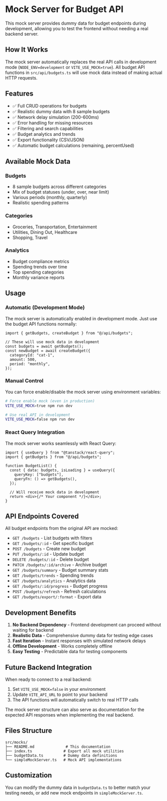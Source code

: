 # Mock Server for Budget API

This mock server provides dummy data for budget endpoints during development, allowing you to test the frontend without needing a real backend server.

## How It Works

The mock server automatically replaces the real API calls in development mode (`NODE_ENV=development` or `VITE_USE_MOCK=true`). All budget API functions in `src/api/budgets.ts` will use mock data instead of making actual HTTP requests.

## Features

- ✅ Full CRUD operations for budgets
- ✅ Realistic dummy data with 8 sample budgets
- ✅ Network delay simulation (200-600ms)
- ✅ Error handling for missing resources
- ✅ Filtering and search capabilities
- ✅ Budget analytics and trends
- ✅ Export functionality (CSV/JSON)
- ✅ Automatic budget calculations (remaining, percentUsed)

## Available Mock Data

### Budgets

- 8 sample budgets across different categories
- Mix of budget statuses (under, over, near limit)
- Various periods (monthly, quarterly)
- Realistic spending patterns

### Categories

- Groceries, Transportation, Entertainment
- Utilities, Dining Out, Healthcare
- Shopping, Travel

### Analytics

- Budget compliance metrics
- Spending trends over time
- Top spending categories
- Monthly variance reports

## Usage

### Automatic (Development Mode)

The mock server is automatically enabled in development mode. Just use the budget API functions normally:

```tsx
import { getBudgets, createBudget } from "@/api/budgets";

// These will use mock data in development
const budgets = await getBudgets();
const newBudget = await createBudget({
  categoryId: "cat-1",
  amount: 500,
  period: "monthly",
});
```

### Manual Control

You can force enable/disable the mock server using environment variables:

```bash
# Force enable mock (even in production)
VITE_USE_MOCK=true npm run dev

# Use real API in development
VITE_USE_MOCK=false npm run dev
```

### React Query Integration

The mock server works seamlessly with React Query:

```tsx
import { useQuery } from "@tanstack/react-query";
import { getBudgets } from "@/api/budgets";

function BudgetList() {
  const { data: budgets, isLoading } = useQuery({
    queryKey: ["budgets"],
    queryFn: () => getBudgets(),
  });

  // Will receive mock data in development
  return <div>{/* Your component */}</div>;
}
```

## API Endpoints Covered

All budget endpoints from the original API are mocked:

- `GET /budgets` - List budgets with filters
- `GET /budgets/:id` - Get specific budget
- `POST /budgets` - Create new budget
- `PUT /budgets/:id` - Update budget
- `DELETE /budgets/:id` - Delete budget
- `PATCH /budgets/:id/archive` - Archive budget
- `GET /budgets/summary` - Budget summary stats
- `GET /budgets/trends` - Spending trends
- `GET /budgets/analytics` - Analytics data
- `GET /budgets/:id/progress` - Budget progress
- `POST /budgets/refresh` - Refresh calculations
- `GET /budgets/export/:format` - Export data

## Development Benefits

1. **No Backend Dependency** - Frontend development can proceed without waiting for backend
2. **Realistic Data** - Comprehensive dummy data for testing edge cases
3. **Fast Iteration** - Instant responses with simulated network delays
4. **Offline Development** - Works completely offline
5. **Easy Testing** - Predictable data for testing components

## Future Backend Integration

When ready to connect to a real backend:

1. Set `VITE_USE_MOCK=false` in your environment
2. Update `VITE_API_URL` to point to your backend
3. The API functions will automatically switch to real HTTP calls

The mock server structure can also serve as documentation for the expected API responses when implementing the real backend.

## Files Structure

```
src/mocks/
├── README.md              # This documentation
├── index.ts              # Export all mock utilities
├── budgetData.ts         # Dummy data definitions
└── simpleMockServer.ts   # Mock API implementations
```

## Customization

You can modify the dummy data in `budgetData.ts` to better match your testing needs, or add new mock endpoints in `simpleMockServer.ts`.
